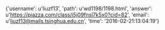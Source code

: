 {'username': u'liuzf13', 'path': u'wd1198/1198.html', 'answer': u'https://piazza.com/class/i5j09fnsl7k5x0?cid=82', 'email': u'liuzf13@mails.tsinghua.edu.cn', 'time': '2016-02-21:13:04:19'}